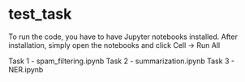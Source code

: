 # test_task
To run the code, you have to have Jupyter notebooks installed. After installation, simply open the notebooks and click Cell -> Run All

Task 1 - spam_filtering.ipynb
Task 2 - summarization.ipynb
Task 3 - NER.ipynb
